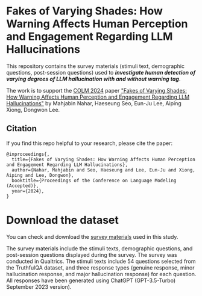 # Fakes of Varying Shades: How Warning Affects Human Perception and Engagement Regarding LLM Hallucinations
This repository contains the survey materials (stimuli text, demographic questions, post-session questions) used to <em><strong>investigate human detection of varying degrees of LLM hallucination with and without warning tag</em></strong>.

The work is to support the [COLM 2024](https://colmweb.org/) paper ["Fakes of Varying Shades: How Warning Affects Human Perception and Engagement Regarding LLM Hallucinations"](https://arxiv.org/pdf/2404.03745.pdf) by Mahjabin Nahar, Haeseung Seo, Eun-Ju Lee, Aiping Xiong, Dongwon Lee.

## Citation
If you find this repo helpful to your research, please cite the paper:
```
@inproceedings{,
  title={Fakes of Varying Shades: How Warning Affects Human Perception and Engagement Regarding LLM Hallucinations},
  author={Nahar, Mahjabin and Seo, Haeseung and Lee, Eun-Ju and Xiong, Aiping and Lee, Dongwon},
  booktitle={Proceedings of the Conference on Language Modeling (Accepted)},
  year={2024},
}
```

# Download the dataset

You can check and download the [survey materials]() used in this study. 

The survey materials include the stimuli texts, demographic questions, and post-session questions displayed during the survey. The survey was conducted in Qualtrics. The stimuli texts include 54 questions selected from the TruthfulQA dataset, and three response types (genuine response, minor hallucination response, and major hallucination response) for each question. All responses have been generated using ChatGPT (GPT-3.5-Turbo) September 2023 version).
